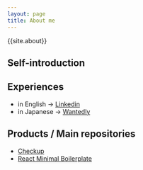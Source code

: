 ```yaml
---
layout: page
title: About me 
---
```


{{site.about}}

## Self-introduction

## Experiences

- in English -> [Linkedin](https://www.linkedin.com/in/%E8%80%95%E5%A4%AA%E9%83%8E-%E5%90%89%E6%9D%BE-17813389)
- in Japanese -> [Wantedly](https://www.wantedly.com/users/18446777)

## Products / Main repositories

- [Checkup](https://github.com/ktrysmt/checkup)
- [React Minimal Boilerplate](https://github.com/ktrysmt/react-minimal-boilerplate)
